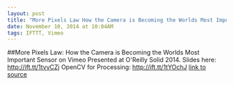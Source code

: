```yaml
---
layout: post
title: "More Pixels Law How the Camera is Becoming the Worlds Most Important Sensor on Vimeo"
date: November 10, 2014 at 10:04AM
tags: IFTTT, Vimeo
---
```

##More Pixels Law: How the Camera is Becoming the Worlds Most Important Sensor on Vimeo
Presented at O'Reilly Solid 2014. Slides here: http://ift.tt/1tvvCZj OpenCV for Processing: http://ift.tt/1tYOchJ
[link to source](http://ift.tt/1uLoQpw) 
